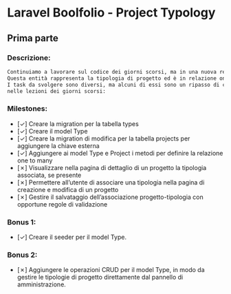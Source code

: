 # Laravel Boolfolio - Project Typology

## Prima parte

### Descrizione:

```txt
Continuiamo a lavorare sul codice dei giorni scorsi, ma in una nuova repo e aggiungiamo una nuova entità Type.
Questa entità rappresenta la tipologia di progetto ed è in relazione one to many con i progetti.
I task da svolgere sono diversi, ma alcuni di essi sono un ripasso di ciò che abbiamo fatto
nelle lezioni dei giorni scorsi:
```

### Milestones:

-   [&check;] Creare la migration per la tabella types
-   [&check;] Creare il model Type
-   [&check;] Creare la migration di modifica per la tabella projects per aggiungere la chiave esterna
-   [&check;] Aggiungere ai model Type e Project i metodi per definire la relazione one to many
-   [&cross;] Visualizzare nella pagina di dettaglio di un progetto la tipologia associata, se presente
-   [&cross;] Permettere all’utente di associare una tipologia nella pagina di creazione e modifica di un progetto
-   [&cross;] Gestire il salvataggio dell’associazione progetto-tipologia con opportune regole di validazione

### Bonus 1:

-   [&check;] Creare il seeder per il model Type.

### Bonus 2:

-   [&cross;] Aggiungere le operazioni CRUD per il model Type, in modo da gestire le tipologie di progetto direttamente dal pannello di amministrazione.

